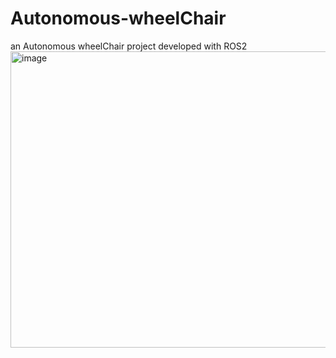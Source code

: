 # Autonomous-wheelChair
an Autonomous wheelChair project developed with ROS2
<img width="896" height="474" alt="image" src="https://github.com/user-attachments/assets/b00a9963-a8d3-425f-ba8d-da262ecc7ed8" />
